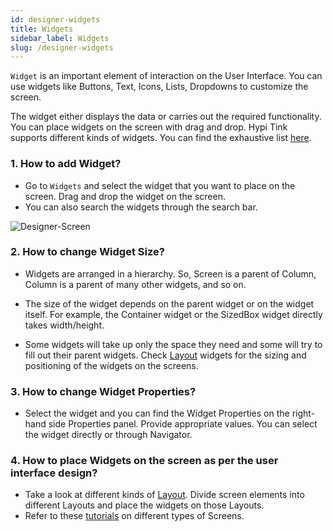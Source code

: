 ```yaml
---
id: designer-widgets
title: Widgets
sidebar_label: Widgets
slug: /designer-widgets
---
```


`Widget` is an important element of interaction on the User Interface. You can use widgets like Buttons, Text, Icons, Lists, Dropdowns to customize the screen. 

The widget either displays the data or carries out the required functionality. You can place widgets on the screen with drag and drop. Hypi Tink supports different kinds of widgets. You can find the exhaustive list [here](widget-groups.md).

### 1. **How to add Widget?**

+ Go to `Widgets` and select the widget that you want to place on the screen. Drag and drop the widget on the screen.
+ You can also search the widgets through the search bar.

![Designer-Screen](/img/Designer-Widgets-1.PNG)

### 2. **How to change Widget Size?**

+ Widgets are arranged in a hierarchy. So, Screen is a parent of Column, Column is a parent of many other widgets, and so on.

+ The size of the widget depends on the parent widget or on the widget itself. For example, the Container widget or the SizedBox widget directly takes width/height.

+ Some widgets will take up only the space they need and some will try to fill out their parent widgets. Check [Layout](widget-layout.md) widgets for the sizing and positioning of the widgets on the screens.

### 3. **How to change Widget Properties?**

+ Select the widget and you can find the Widget Properties on the right-hand side Properties panel. Provide appropriate values. You can select the widget directly or through Navigator.

### 4. **How to place Widgets on the screen as per the user interface design?**

+ Take a look at different kinds of [Layout](widget-layout.md).  Divide screen elements into different Layouts and place the widgets on those Layouts.
 + Refer to these [tutorials](#) on different types of Screens.


